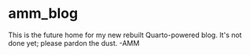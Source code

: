 # amm_blog

This is the future home for my new rebuilt Quarto-powered blog. It's not done yet; please pardon the dust. -AMM
